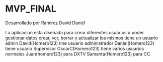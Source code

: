 # MVP_FINAL

Desarrollado por Ramirez David Daniel

La aplicacion esta diseñada para crear diferentes usuarios u poder gestionar datos
crear, ver, borrar y actualizar los mismos
tiene un usuario admin 
David(Homero123)
tine usuario administrador
Daniel(Homero123)
tiene usuario Supervisor
OscarC(Homero123)
tiene varios usuarios normales
Juan(homero123) para DXTV
Samanta(Homero123) para CC
